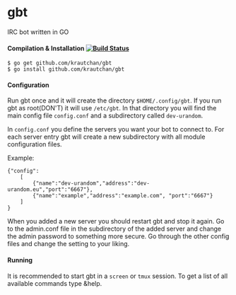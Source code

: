gbt
===

IRC bot written in GO

#### Compilation & Installation [![Build Status](https://travis-ci.org/krautchan/gbt.png?branch=master)](https://travis-ci.org/krautchan/gbt)

    $ go get github.com/krautchan/gbt
    $ go install github.com/krautchan/gbt

#### Configuration
Run gbt once and it will create the directory `$HOME/.config/gbt`. If you run gbt as root(DON'T) it will use `/etc/gbt`. In that directory you will find the main config file `config.conf` and a subdirectory called `dev-urandom`.

In `config.conf` you define the servers you want your bot to connect to. For each server entry gbt will create a new subdirectory with all module configuration files.

Example:

    {"config":
        [
            {"name":"dev-urandom","address":"dev-urandom.eu","port":"6667"},
            {"name":"example","address":"example.com", "port":"6667"}
        ]
    }

When you added a new server you should restart gbt and stop it again. Go to the admin.conf file in the subdirectory of the added server and change the admin password to something more secure. Go through the other config files and change the setting to your liking.

#### Running
It is recommended to start gbt in a `screen` or `tmux` session. To get a list of all available commands type &help.
